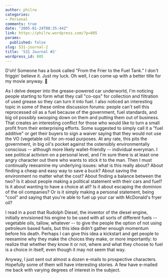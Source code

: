 ```yaml
---
author: philrw
categories:
- Personal
comments: true
date: "2005-01-24T08:35:44Z"
link: https://philrw.wordpress.com/?p=805
params:
  published: false
slug: 531-journal-2
title: '531 Journal #2'
wordpress_id: 805
---
```


D'oh! Someone has a book called "From the Frier to the Fuel Tank." I don't friggin' believe it. Just my luck. Oh well, I can come up with a better title for my movie anyway. :slightly_smiling_face:

As I delve deeper into the grease-powered car underworld, I'm noticing people starting to form what they call "co-ops" for collection and filtration of used grease so they can turn it into fuel. I also noticed an interesting topic in some of these online discussion forums: people can't sell this reprocessed oil as a fuel because of the government, fuel standards, and big oil possibly swooping down on them and putting them out of business. That creates an interesting conflict for those who would like to turn a small profit from their enterprising efforts. Some suggested to simply call it a "fuel additive" or get their buyers to sign a waiver saying that they would not use the VO (vegetable oil) for on-road purposes. At any rate, this pits the government, in big oil's pocket against the ostensibly environmentally conscious -- although more likely wallet-friendly -- individual everyman. I see political activism on a personal level, and I'm sure there is at least one angry character out there who wants to stick it to the man. Then I must continually reexamine my underlying issues: what is this really about? About finding a cheap and easy way to save a buck? About saving the environment no matter what the cost? About finding a balance between the two? Is it about people making a political statement with their cars and fuel? Is it about wanting to have a choice at all? Is it about escaping the dominion of the oil companies? Or is it simply making a personal statement, being "cool" and saying that you're able to fuel up your car with McDonald's fryer oil?

I read in a post that Rudolph Diesel, the inventor of the diesel engine, initially envisioned his engine to be used with all sorts of different fuels -- vegetable oils, tallow, whatever -- to give the people the option of not using petroleum based fuels, but this idea didn't gather enough momentum before his death. Perhaps I can give this idea a kickstart and get people to reexamine why they make the choices they make, or more importantly: to realize that whether they know it or not, where and what they choose to fuel is a choice in itself, even though it may not seem that way.

Anyway, I just sent out almost a dozen e-mails to prospective characters. Hopefully some of them will have interesting stories. A few have e-mailed me back with varying degrees of interest in the subject.
